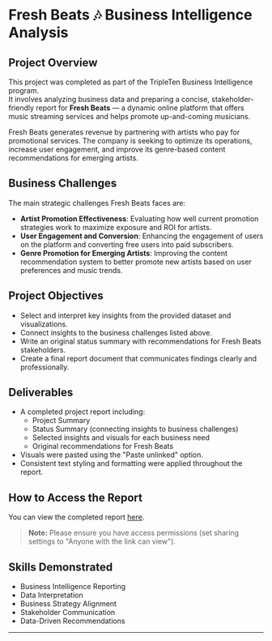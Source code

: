 # Fresh Beats 🎶 Business Intelligence Analysis

## Project Overview
This project was completed as part of the TripleTen Business Intelligence program.  
It involves analyzing business data and preparing a concise, stakeholder-friendly report for **Fresh Beats** — a dynamic online platform that offers music streaming services and helps promote up-and-coming musicians.

Fresh Beats generates revenue by partnering with artists who pay for promotional services. The company is seeking to optimize its operations, increase user engagement, and improve its genre-based content recommendations for emerging artists.

## Business Challenges
The main strategic challenges Fresh Beats faces are:
- **Artist Promotion Effectiveness**: Evaluating how well current promotion strategies work to maximize exposure and ROI for artists.
- **User Engagement and Conversion**: Enhancing the engagement of users on the platform and converting free users into paid subscribers.
- **Genre Promotion for Emerging Artists**: Improving the content recommendation system to better promote new artists based on user preferences and music trends.

## Project Objectives
- Select and interpret key insights from the provided dataset and visualizations.
- Connect insights to the business challenges listed above.
- Write an original status summary with recommendations for Fresh Beats stakeholders.
- Create a final report document that communicates findings clearly and professionally.

## Deliverables
- A completed project report including:
  - Project Summary
  - Status Summary (connecting insights to business challenges)
  - Selected insights and visuals for each business need
  - Original recommendations for Fresh Beats
- Visuals were pasted using the "Paste unlinked" option.
- Consistent text styling and formatting were applied throughout the report.

## How to Access the Report
You can view the completed report [here](Insert-your-Google-Docs-link-here).

> **Note:** Please ensure you have access permissions (set sharing settings to "Anyone with the link can view").

## Skills Demonstrated
- Business Intelligence Reporting
- Data Interpretation
- Business Strategy Alignment
- Stakeholder Communication
- Data-Driven Recommendations

---

